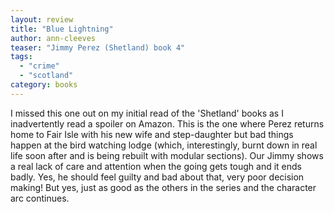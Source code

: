```yaml
---
layout: review
title: "Blue Lightning"
author: ann-cleeves
teaser: "Jimmy Perez (Shetland) book 4"
tags:
  - "crime"
  - "scotland"
category: books
---
```


I missed this one out on my initial read of the 'Shetland' books as I inadvertently read a spoiler
on Amazon. This is the one where Perez returns home to Fair Isle with his new wife and step-daughter
but bad things happen at the bird watching lodge (which, interestingly, burnt down in real life soon
after and is being rebuilt with modular sections). Our Jimmy shows a real lack of care and attention
when the going gets tough and it ends badly. Yes, he should feel guilty and bad about that, very 
poor decision making! But yes, just as good as the others in the series and the character arc continues.
